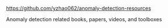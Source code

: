 https://github.com/yzhao062/anomaly-detection-resources

Anomaly detection related books, papers, videos, and toolboxes
